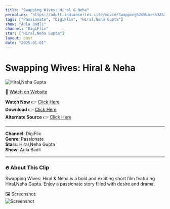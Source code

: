 ```yaml
---
title: "Swapping Wives: Hiral & Neha"
permalink: "https://adult.indianseries.site/movie/Swapping%20Wives%3A%20Hiral%20%26%20Neha"
tags: ["Passionate", "DigiFlix", "Hiral,Neha Gupta"]
show: "Adla Badli"
channel: "DigiFlix"
star: ["Hiral,Neha Gupta"]
layout: post
date: "2025-01-01"
---
```


# Swapping Wives: Hiral & Neha

![Hiral,Neha Gupta](https://shorts.desisins.com/wp-content/uploads/2024/06/Hiral-Neha-Gupta-Adla-Badli-DigiMoviePlex-DesiSins.com_.jpg)

🔗 [Watch on Website](https://adult.indianseries.site/movie/Swapping%20Wives%3A%20Hiral%20%26%20Neha)

**Watch Now** 👉 [Click Here](https://adult.indianseries.site/movie/Swapping%20Wives%3A%20Hiral%20%26%20Neha)  
**Download** 👉 [Click Here](https://adult.indianseries.site/movie/Swapping%20Wives%3A%20Hiral%20%26%20Neha)  
**Alternate Source** 👉 [Click Here](https://adult.indianseries.site/movie/Swapping%20Wives%3A%20Hiral%20%26%20Neha)

---

**Channel**: DigiFlix  
**Genre**: Passionate  
**Stars**: Hiral,Neha Gupta  
**Show**: Adla Badli

---

### 🔥 About This Clip

Swapping Wives: Hiral & Neha is a bold and exciting short film featuring Hiral,Neha Gupta. Enjoy a passionate story filled with desire and drama.
 
🖼️ Screenshot:  
![Screenshot](https://shorts.desisins.com/wp-content/uploads/2024/06/Hiral-Neha-Gupta-Adla-Badli-DigiMoviePlex-DesiSins.com_.jpg)
